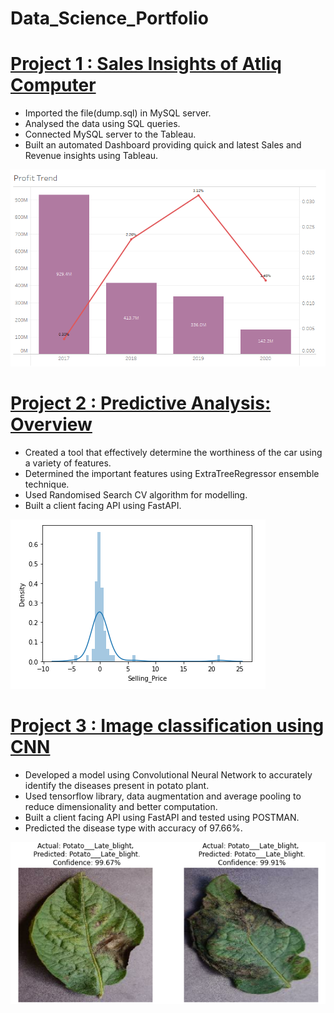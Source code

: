 # Data_Science_Portfolio
# [Project 1 : Sales Insights of Atliq Computer](https://github.com/Saurabh23198/Sales-Insight-of-Atliq-Computer)
* Imported the file(dump.sql) in MySQL server.
* Analysed the data using SQL queries.
* Connected MySQL server to the Tableau.
* Built an automated Dashboard providing quick and latest Sales and Revenue insights using Tableau.

![](/images/Project_3.PNG)

# [Project 2 : Predictive Analysis: Overview](https://github.com/Saurabh23198/Car-Price-Prediction)
* Created a tool that effectively determine the worthiness of the car using a variety of features.
* Determined the important features using ExtraTreeRegressor ensemble technique.
* Used Randomised Search CV algorithm for modelling.
* Built a client facing API using FastAPI.

![](/images/Project_1.PNG)

# [Project 3 : Image classification using CNN](https://github.com/Saurabh23198/Image-Classification-Potato-Diseased-Plants)
* Developed a model using Convolutional Neural Network to accurately identify the diseases present in potato plant.
* Used tensorflow library, data augmentation and average pooling to reduce dimensionality and better computation.
* Built a client facing API using FastAPI and tested using POSTMAN.
* Predicted the disease type with accuracy of 97.66%. 

![](/images/Project_2.PNG)
